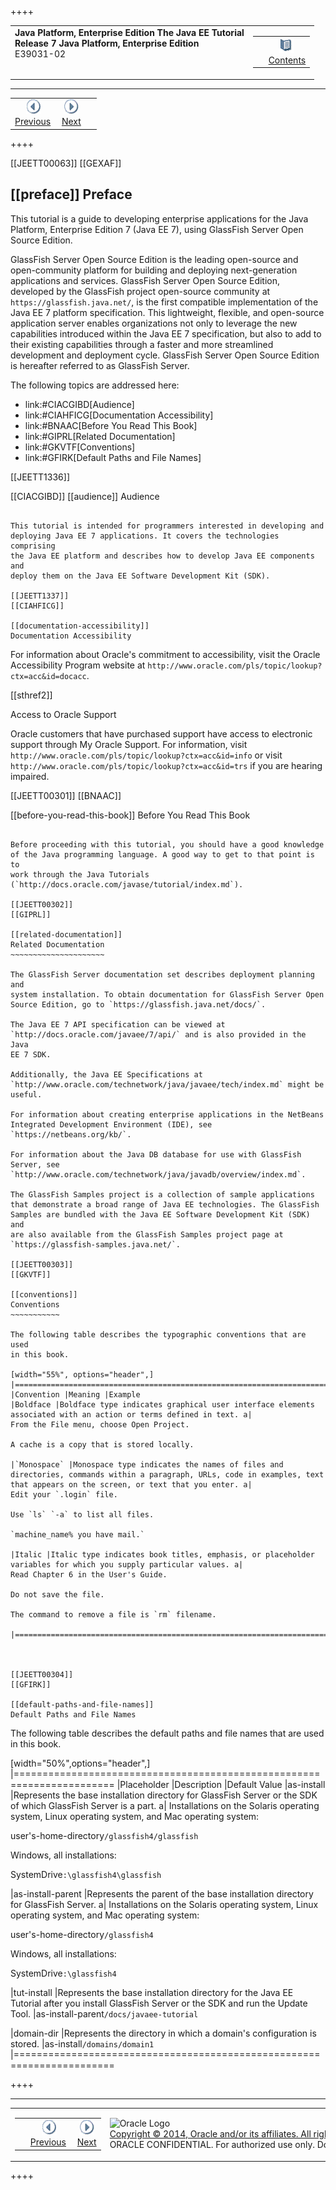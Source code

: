 ++++
<table cellspacing="0" cellpadding="0" width="100%">
<tr>
<td align="left" valign="top"><b>Java Platform, Enterprise Edition The Java EE Tutorial</b><br />
<b>Release 7 Java Platform, Enterprise Edition</b><br />
E39031-02</td>
<td valign="bottom" align="right">
<table cellspacing="0" cellpadding="0" width="225">
<tr>
<td>&nbsp;</td>
<td align="center" valign="top"><a href="toc.md"><img src="img/toc.gif" alt="Go To Table Of Contents" /><br />
<span class="icon">Contents</span></a></td>
</tr>
</table>
</td>
</tr>
</table>
<hr />
<table cellspacing="0" cellpadding="0" width="100">
<tr>
<td align="center"><a href="title.md"><img src="img/leftnav.gif" alt="Previous" /><br />
<span class="icon">Previous</span></a>&nbsp;</td>
<td align="center"><a href="partintro.md"><img src="img/rightnav.gif" alt="Next" /><br />
<span class="icon">Next</span></a></td>
<td>&nbsp;</td>
</tr>
</table>
++++

[[JEETT00063]]
[[GEXAF]]

[[preface]]
Preface
-------

This tutorial is a guide to developing enterprise applications for the
Java Platform, Enterprise Edition 7 (Java EE 7), using GlassFish Server
Open Source Edition.

GlassFish Server Open Source Edition is the leading open-source and
open-community platform for building and deploying next-generation
applications and services. GlassFish Server Open Source Edition,
developed by the GlassFish project open-source community at
`https://glassfish.java.net/`, is the first compatible implementation of
the Java EE 7 platform specification. This lightweight, flexible, and
open-source application server enables organizations not only to
leverage the new capabilities introduced within the Java EE 7
specification, but also to add to their existing capabilities through a
faster and more streamlined development and deployment cycle. GlassFish
Server Open Source Edition is hereafter referred to as GlassFish Server.

The following topics are addressed here:

* link:#CIACGIBD[Audience]
* link:#CIAHFICG[Documentation Accessibility]
* link:#BNAAC[Before You Read This Book]
* link:#GIPRL[Related Documentation]
* link:#GKVTF[Conventions]
* link:#GFIRK[Default Paths and File Names]

[[JEETT1336]]

[[CIACGIBD]]
[[audience]]
Audience
~~~~~~~~

This tutorial is intended for programmers interested in developing and
deploying Java EE 7 applications. It covers the technologies comprising
the Java EE platform and describes how to develop Java EE components and
deploy them on the Java EE Software Development Kit (SDK).

[[JEETT1337]]
[[CIAHFICG]]

[[documentation-accessibility]]
Documentation Accessibility
~~~~~~~~~~~~~~~~~~~~~~~~~~~

For information about Oracle's commitment to accessibility, visit the
Oracle Accessibility Program website at
`http://www.oracle.com/pls/topic/lookup?ctx=acc&id=docacc`.

[[sthref2]]

Access to Oracle Support

Oracle customers that have purchased support have access to electronic
support through My Oracle Support. For information, visit
`http://www.oracle.com/pls/topic/lookup?ctx=acc&id=info` or visit
`http://www.oracle.com/pls/topic/lookup?ctx=acc&id=trs` if you are
hearing impaired.

[[JEETT00301]]
[[BNAAC]]

[[before-you-read-this-book]]
Before You Read This Book
~~~~~~~~~~~~~~~~~~~~~~~~~

Before proceeding with this tutorial, you should have a good knowledge
of the Java programming language. A good way to get to that point is to
work through the Java Tutorials
(`http://docs.oracle.com/javase/tutorial/index.md`).

[[JEETT00302]]
[[GIPRL]]

[[related-documentation]]
Related Documentation
~~~~~~~~~~~~~~~~~~~~~

The GlassFish Server documentation set describes deployment planning and
system installation. To obtain documentation for GlassFish Server Open
Source Edition, go to `https://glassfish.java.net/docs/`.

The Java EE 7 API specification can be viewed at
`http://docs.oracle.com/javaee/7/api/` and is also provided in the Java
EE 7 SDK.

Additionally, the Java EE Specifications at
`http://www.oracle.com/technetwork/java/javaee/tech/index.md` might be
useful.

For information about creating enterprise applications in the NetBeans
Integrated Development Environment (IDE), see
`https://netbeans.org/kb/`.

For information about the Java DB database for use with GlassFish
Server, see
`http://www.oracle.com/technetwork/java/javadb/overview/index.md`.

The GlassFish Samples project is a collection of sample applications
that demonstrate a broad range of Java EE technologies. The GlassFish
Samples are bundled with the Java EE Software Development Kit (SDK) and
are also available from the GlassFish Samples project page at
`https://glassfish-samples.java.net/`.

[[JEETT00303]]
[[GKVTF]]

[[conventions]]
Conventions
~~~~~~~~~~~

The following table describes the typographic conventions that are used
in this book.

[width="55%", options="header",]
|=======================================================================
|Convention |Meaning |Example
|Boldface |Boldface type indicates graphical user interface elements
associated with an action or terms defined in text. a|
From the File menu, choose Open Project.

A cache is a copy that is stored locally.

|`Monospace` |Monospace type indicates the names of files and
directories, commands within a paragraph, URLs, code in examples, text
that appears on the screen, or text that you enter. a|
Edit your `.login` file.

Use `ls` `-a` to list all files.

`machine_name% you have mail.`

|Italic |Italic type indicates book titles, emphasis, or placeholder
variables for which you supply particular values. a|
Read Chapter 6 in the User's Guide.

Do not save the file.

The command to remove a file is `rm` filename.

|=======================================================================



[[JEETT00304]]
[[GFIRK]]

[[default-paths-and-file-names]]
Default Paths and File Names
~~~~~~~~~~~~~~~~~~~~~~~~~~~~

The following table describes the default paths and file names that are
used in this book.

[width="50%",options="header",]
|=======================================================================
|Placeholder |Description |Default Value
|as-install |Represents the base installation directory for GlassFish
Server or the SDK of which GlassFish Server is a part. a|
Installations on the Solaris operating system, Linux operating system,
and Mac operating system:

user's-home-directory`/glassfish4/glassfish`

Windows, all installations:

SystemDrive`:\glassfish4\glassfish`

|as-install-parent |Represents the parent of the base installation
directory for GlassFish Server. a|
Installations on the Solaris operating system, Linux operating system,
and Mac operating system:

user's-home-directory`/glassfish4`

Windows, all installations:

SystemDrive`:\glassfish4`

|tut-install |Represents the base installation directory for the Java EE
Tutorial after you install GlassFish Server or the SDK and run the
Update Tool. |as-install-parent`/docs/javaee-tutorial`

|domain-dir |Represents the directory in which a domain's configuration
is stored. |as-install`/domains/domain1`
|=======================================================================

 
++++
<hr />
<table cellspacing="0" cellpadding="0" width="100%">
<col width="33%" />
<col width="*" />
<col width="33%" />
<tr>
<td valign="bottom">
<table cellspacing="0" cellpadding="0" width="100">
<col width="*" />
<col width="48%" />
<col width="48%" />
<tr>
<td>&nbsp;</td>
<td align="center"><a href="title.md"><img src="img/leftnav.gif" alt="Previous" /><br />
<span class="icon">Previous</span></a>&nbsp;</td>
<td align="center"><a href="partintro.md"><img src="img/rightnav.gif" alt="Next" /><br />
<span class="icon">Next</span></a></td>
</tr>
</table>
</td>
<td><img src="img/oracle.gif" alt="Oracle Logo" /> <a href="img/cpyr.md"><br />
<span>Copyright&nbsp;&copy;&nbsp;2014,&nbsp;Oracle&nbsp;and/or&nbsp;its&nbsp;affiliates.&nbsp;All&nbsp;rights&nbsp;reserved.</a><br>
ORACLE&nbsp;CONFIDENTIAL.&nbsp;For&nbsp;authorized&nbsp;use&nbsp;only.&nbsp;Do&nbsp;not&nbsp;distribute&nbsp;to&nbsp;third&nbsp;parties.</span></td>
<td valign="bottom" align="right">
<table cellspacing="0" cellpadding="0" width="225">
<tr>
<td>&nbsp;</td>
<td align="center" valign="top"><a href="toc.md"><img src="img/toc.gif" alt="Go To Table Of Contents" /><br />
<span>Contents</span></a></td>
</tr>
</table>
</td>
</tr>
</table>
<p align="center"></p>
++++